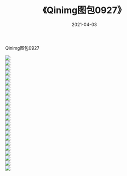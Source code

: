 ﻿---
layout: post
title:  《Qinimg图包0927》
date:   2021-04-03
img: http://imgx.orgx.ga/Qinimg图包/Qinimg图包0927/000.jpg
categories: [美女, 清纯, 唯美]
---

Qinimg图包0927

 ![](http://imgx.orgx.ga/Qinimg图包/Qinimg图包0927/001.jpg) <br>![](http://imgx.orgx.ga/Qinimg图包/Qinimg图包0927/002.jpg) <br>![](http://imgx.orgx.ga/Qinimg图包/Qinimg图包0927/003.jpg) <br>![](http://imgx.orgx.ga/Qinimg图包/Qinimg图包0927/004.jpg) <br>![](http://imgx.orgx.ga/Qinimg图包/Qinimg图包0927/005.jpg) <br>![](http://imgx.orgx.ga/Qinimg图包/Qinimg图包0927/006.jpg) <br>![](http://imgx.orgx.ga/Qinimg图包/Qinimg图包0927/007.jpg) <br>![](http://imgx.orgx.ga/Qinimg图包/Qinimg图包0927/008.jpg) <br>![](http://imgx.orgx.ga/Qinimg图包/Qinimg图包0927/009.jpg) <br>![](http://imgx.orgx.ga/Qinimg图包/Qinimg图包0927/010.jpg) <br>![](http://imgx.orgx.ga/Qinimg图包/Qinimg图包0927/011.jpg) <br>![](http://imgx.orgx.ga/Qinimg图包/Qinimg图包0927/012.jpg) <br>![](http://imgx.orgx.ga/Qinimg图包/Qinimg图包0927/013.jpg) <br>![](http://imgx.orgx.ga/Qinimg图包/Qinimg图包0927/014.jpg) <br>![](http://imgx.orgx.ga/Qinimg图包/Qinimg图包0927/015.jpg) <br>![](http://imgx.orgx.ga/Qinimg图包/Qinimg图包0927/016.jpg) <br>![](http://imgx.orgx.ga/Qinimg图包/Qinimg图包0927/017.jpg) <br>![](http://imgx.orgx.ga/Qinimg图包/Qinimg图包0927/018.jpg) <br>![](http://imgx.orgx.ga/Qinimg图包/Qinimg图包0927/019.jpg) <br>![](http://imgx.orgx.ga/Qinimg图包/Qinimg图包0927/020.jpg) <br>![](http://imgx.orgx.ga/Qinimg图包/Qinimg图包0927/021.jpg) <br>![](http://imgx.orgx.ga/Qinimg图包/Qinimg图包0927/022.jpg) <br>![](http://imgx.orgx.ga/Qinimg图包/Qinimg图包0927/023.jpg) <br>